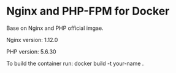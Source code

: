 # Nginx and PHP-FPM for Docker

Base on Nginx and PHP official imgae.

Nginx version: 1.12.0

PHP version: 5.6.30

To build the container run: docker build -t your-name .
